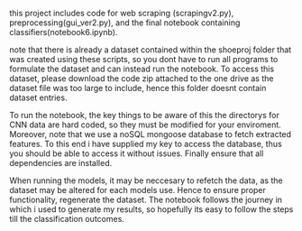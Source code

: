 this project includes code for web scraping (scrapingv2.py), preprocessing(gui_ver2.py), and the final notebook containing classifiers(notebook6.ipynb).

note that there is already a dataset contained within the shoeproj folder that was created using these scripts, so
you dont have to run all programs to formulate the dataset and can instead run the notebook. To access this dataset, please download the code zip attached to the one drive as the dataset file was too large to include, hence this folder doesnt contain dataset entries.

To run the notebook, the key things to be aware of this the directorys for CNN data are hard coded, so they must be modified for
your enviroment. Moreover, note that we use a noSQL mongoose database to fetch extracted features. To this end i have supplied my key to
access the database, thus you should be able to access it without issues. Finally ensure that all dependencies are installed.

When running the models, it may be neccesary to refetch the data, as the dataset may be altered for each models use. Hence to ensure
proper functionality, regenerate the dataset. The notebook follows the journey in which i used to generate my results, so hopefully its
easy to follow the steps till the classification outcomes.



